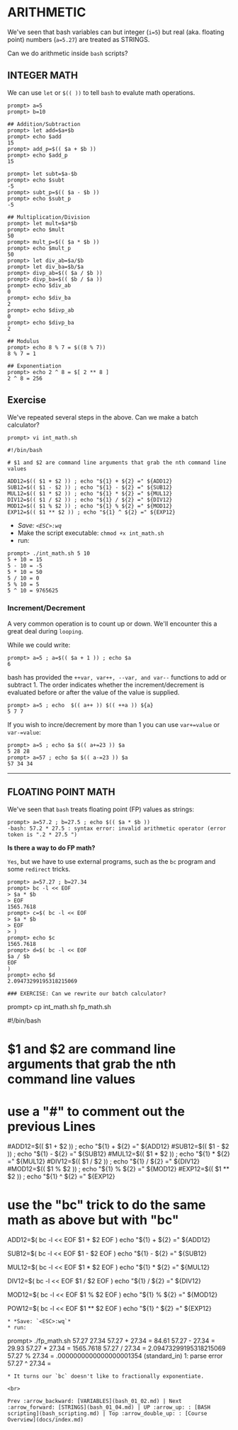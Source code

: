 # ARITHMETIC
We've seen that bash variables can but integer (`i=5`) but real (aka. floating point) numbers (`a=5.27`) are treated as STRINGS.

Can we do arithmetic inside `bash` scripts?

## INTEGER MATH
We can use `let` or `$(( ))` to tell `bash` to evalute math operations.
```
prompt> a=5
prompt> b=10

## Addition/Subtraction
prompt> let add=$a+$b
prompt> echo $add
15
prompt> add_p=$(( $a + $b ))
prompt> echo $add_p
15

prompt> let subt=$a-$b
prompt> echo $subt
-5
prompt> subt_p=$(( $a - $b ))
prompt> echo $subt_p
-5

## Multiplication/Division
prompt> let mult=$a*$b
prompt> echo $mult
50
prompt> mult_p=$(( $a * $b ))
prompt> echo $mult_p
50
prompt> let div_ab=$a/$b
prompt> let div_ba=$b/$a
prompt> divp_ab=$(( $a / $b ))
prompt> divp_ba=$(( $b / $a ))
prompt> echo $div_ab
0
prompt> echo $div_ba
2
prompt> echo $divp_ab
0
prompt> echo $divp_ba
2

## Modulus
prompt> echo 8 % 7 = $((8 % 7))
8 % 7 = 1

## Exponentiation
prompt> echo 2 ^ 8 = $[ 2 ** 8 ]
2 ^ 8 = 256
```
## Exercise
We've repeated several steps in the above. Can we make a batch calculator?

```
prompt> vi int_math.sh

#!/bin/bash

# $1 and $2 are command line arguments that grab the nth command line values

ADD12=$(( $1 + $2 )) ; echo "${1} + ${2} =" ${ADD12}
SUB12=$(( $1 - $2 )) ; echo "${1} - ${2} =" ${SUB12}
MUL12=$(( $1 * $2 )) ; echo "${1} * ${2} =" ${MUL12}
DIV12=$(( $1 / $2 )) ; echo "${1} / ${2} =" ${DIV12}
MOD12=$(( $1 % $2 )) ; echo "${1} % ${2} =" ${MOD12}
EXP12=$(( $1 ** $2 )) ; echo "${1} ^ ${2} =" ${EXP12}
```
* *Save: `<ESC>:wq`*
* Make the script executable: `chmod +x int_math.sh`
* run:

```
prompt> ./int_math.sh 5 10
5 + 10 = 15
5 - 10 = -5
5 * 10 = 50
5 / 10 = 0
5 % 10 = 5
5 ^ 10 = 9765625

```
### Increment/Decrement
A very common operation is to count up or down.
We'll encounter this a great deal during `looping`.

While we could write:
```
prompt> a=5 ; a=$(( $a + 1 )) ; echo $a
6
```
bash has provided the `++var, var++, --var, and var--` functions to add or subtract 1. The order indicates whether the increment/decrement is evaluated before or after the value of the value is supplied.
```
prompt> a=5 ; echo  $(( a++ )) $(( ++a )) ${a}
5 7 7
```
If you wish to incre/decrement by more than 1 you can use `var+=value` or `var-=value`:

```
prompt> a=5 ; echo $a $(( a+=23 )) $a
5 28 28
prompt> a=57 ; echo $a $(( a-=23 )) $a
57 34 34
```

<hr>

## FLOATING POINT MATH
We've seen that `bash` treats floating point (FP) values as strings:
```
prompt> a=57.2 ; b=27.5 ; echo $(( $a * $b ))
-bash: 57.2 * 27.5 : syntax error: invalid arithmetic operator (error token is ".2 * 27.5 ")
```
**Is there a way to do FP math?**

`Yes`, but we have to use external programs, such as the `bc` program and some `redirect` tricks.
```
prompt> a=57.27 ; b=27.34
prompt> bc -l << EOF
> $a * $b
> EOF
1565.7618
prompt> c=$( bc -l << EOF
> $a * $b
> EOF
> )
prompt> echo $c
1565.7618
prompt> d=$( bc -l << EOF
$a / $b
EOF
)
prompt> echo $d
2.09473299195318215069

### EXERCISE: Can we rewrite our batch calculator?
```
prompt> cp int_math.sh fp_math.sh

#!/bin/bash

# $1 and $2 are command line arguments that grab the nth command line values
# use a "#" to comment out the previous Lines

#ADD12=$(( $1 + $2 )) ; echo "${1} + ${2} =" ${ADD12}
#SUB12=$(( $1 - $2 )) ; echo "${1} - ${2} =" ${SUB12}
#MUL12=$(( $1 * $2 )) ; echo "${1} * ${2} =" ${MUL12}
#DIV12=$(( $1 / $2 )) ; echo "${1} / ${2} =" ${DIV12}
#MOD12=$(( $1 % $2 )) ; echo "${1} % ${2} =" ${MOD12}
#EXP12=$(( $1 ** $2 )) ; echo "${1} ^ ${2} =" ${EXP12}

# use the "bc" trick to do the same math as above but with "bc"
ADD12=$( bc -l << EOF
$1 + $2
EOF
)
echo "${1} + ${2} =" ${ADD12}

SUB12=$( bc -l << EOF
$1 - $2
EOF
)
echo "${1} - ${2} =" ${SUB12}

MUL12=$( bc -l << EOF
$1 * $2
EOF
)
echo "${1} * ${2} =" ${MUL12}

DIV12=$( bc -l << EOF
$1 / $2
EOF
)
echo "${1} / ${2} =" ${DIV12}

MOD12=$( bc -l << EOF
$1 % $2
EOF
)
echo "${1} % ${2} =" ${MOD12}

POW12=$( bc -l << EOF
$1 ** $2
EOF
)
echo "${1} ^ ${2} =" ${EXP12}
```
* *Save: `<ESC>:wq`*
* run:

```
prompt> ./fp_math.sh 57.27 27.34
57.27 + 27.34 = 84.61
57.27 - 27.34 = 29.93
57.27 * 27.34 = 1565.7618
57.27 / 27.34 = 2.09473299195318215069
57.27 % 27.34 = .0000000000000000001354
(standard_in) 1: parse error
57.27 ^ 27.34 =
```
* It turns our `bc` doesn't like to fractionally exponentiate.

<br>

Prev :arrow_backward: [VARIABLES](bash_01_02.md) | Next :arrow_forward: [STRINGS](bash_01_04.md) | UP :arrow_up: : [BASH scripting](bash_scripting.md) | Top :arrow_double_up: : [Course Overview](docs/index.md)
